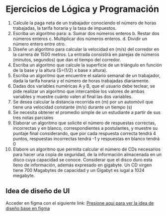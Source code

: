 # Ejercicios de Lógica y Programación

1. Calcule la paga neta de un trabajador conociendo el número de horas trabajadas, la tarifa horaria y la tasa de impuestos.
2. Escriba un algoritmo para:
  a. Sumar dos números enteros 
  b. Restar dos números enteros
  c. Multiplicar dos números enteros.
  d. Dividir un número entero entre otro.
 3. Diseñe un algoritmo para calcular la velocidad en (m/s) del corredor en la carrera de 1500 metros. La entrada consistirá en parejas de números (minutos, segundos) que dan el tiempo del corredor.
 4. Escriba un algoritmo que calcule la superficie de un triángulo en función de la base y la altura (S=(1/2) x base x altura).
 5. Escriba un algoritmo que encuentre el salario semanal de un trabajador, dada la tarifa horaria y el número de horas trabajadas diariamente.
 6. Dadas dos variables numéricas A y B, que el usuario debe teclear, se pide realizar un algoritmo que intercambie los valores de ambas variables y muestre cuánto valen al final las dos variables.
 7. Se desea calcular la distancia recorrida en (m) por un automóvil que tiene una velocidad constante (m/s) durante un tiempo (s)
 8. Se necesita obtener el promedio simple de un estudiante a partir de sus tres notas parciales
 9. Elaborar un algoritmo que solicite el número de respuestas correctas, incorrectas y en blanco, correspondientes a postulantes, y muestre su puntaje final considerando, que por cada respuesta correcta tendrá 4 puntos, respuestas incorrectas tendrá -1 y respuestas en blanco tendrá 0
 10. Elabore un algoritmo que permita calcular el número de CDs necesarios para hacer una copia de seguridad, de la información almacenada en un disco cuya capacidad se conoce. Considerar que el disco duro esta lleno de información, además expresado en gigabyte. Un CD virgen tiene 700 Magabytes de capacidad y un Gigabyt es iugal a 1024 megabyte.

## Idea de diseño de UI 

Acceder en figma con el siguiente link: [Presione aquí para ver la idea de diseño base en figma](https://www.figma.com/file/GlSCfe9LU9ClvrAzoTzeK2/Ejercicios-de-L%C3%B3gica-y-Programacion-UI?node-id=5%3A96)
